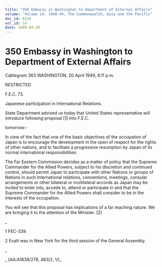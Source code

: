 ```yaml
---
title: "350 Embassy in Washington to Department of External Affairs"
volume: "Volume 14: 1948-49, The Commonwealth, Asia and the Pacific"
doc_id: 6126
vol_id: 14
date: 1949-04-20
---
```


# 350 Embassy in Washington to Department of External Affairs

Cablegram 363 WASHINGTON, 20 April 1949, 8.11 p.m.

RESTRICTED

F.E.C. 73.

Japanese participation in International Relations.

State Department advised us today that United States representative will introduce following proposal [1] into F.E.C.

tomorrow:-

In view of the fact that one of the basic objectives of the occupation of Japan is to encourage the development in the open of respect for the rights of other nations, and to facilitate a progressive resumption by Japan of its normal international responsibilities:

The Far Eastern Commission decides as a matter of policy that the Supreme Commander for the Allied Powers, subject to his discretion and continued control, should permit Japan to participate with other Nations or groups of Nations in such International relations, conventions, meetings, consular arrangements or other bilateral or multilateral accords as Japan may be invited to enter into, accede to, attend or participate in and that the Supreme Commander for the Allied Powers shall consider to be in the interests of the occupation.

You will see that this proposal has implications of a far reaching nature. We are bringing it to the attention of the Minister. [2]

_

1 FEC-339.

2 Evatt was in New York for the third session of the General Assembly.

_

_ [AA:A1838/278, 483/2, V]_
